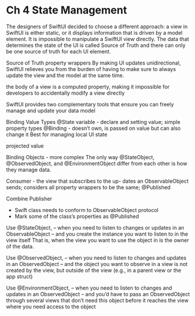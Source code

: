 <!--
http://github.com/iosjulianne
Asynchronous Programming with SwiftUI and Combine
by Peter Friese
Chapter 4 Notes 
-->

# Ch 4 State Management
The designers of SwiftUI decided to choose a different approach: a view in SwiftUI is either static, or it displays information that is driven by a model element. It is impossible to manipulate a SwiftUI view directly. The data that determines the state of the UI is called Source of Truth and there can only be one source of truth for each UI element. 


Source of Truth
property wrappers By making UI updates unidirectional, SwiftUI relieves you from the burden of having to make sure to always update the view and the model at the same time. 

the body of a view is a computed property, making it impossible for developers to accidentally modify a view directly 

SwiftUI provides two complementary tools that ensure you can freely manage and update your data model 

Binding Value Types
@State variable - declare and setting value; simple property types
@Binding - doesn’t own, is passed on value but can also change it
Best for managing local UI state

projected value 

Binding Objects - more complex 
The only way @StateObject, @ObservedObject, and @EnvironmentObject differ from each other is how they manage data. 

Consumer - the view that subscribes to the up- dates an ObservableObject sends; considers all property wrappers to be the same; @Published

Combine Publisher
- Swift class needs to conform to ObservableObject protocol 
- Mark some of the class’s properties as @Published

Use @StateObject, – when you need to listen to changes or updates in an ObservableObject 
– and you create the instance you want to listen to in the view itself That is, when the view you want to use the object in is the owner of the data. 

Use @ObservedObject, – when you need to listen to changes and updates in an ObservedObject 
– and the object you want to observe in a view is not created by the view, but outside of the view (e.g., in a parent view or the app struct) 

Use @EnvironmentObject, 
– when you need to listen to changes and updates in an ObservedObject – and you’d have to pass an ObservedObject through several views that don’t 
need this object before it reaches the view where you need access to the object 